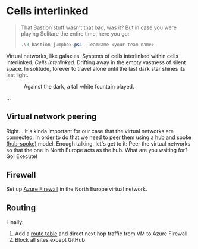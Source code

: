 # Cells interlinked

> That Bastion stuff wasn't that bad, was it? But in case you were playing Solitare the entire time, here you go:
>
> ```ps1
> .\3-bastion-jumpbox.ps1 -TeamName <your team name>
> ```

Virtual networks, like galaxies. Systems of cells interlinked within cells interlinked. *Cells interlinked*. Drifting away in the empty vastness of silent space. In solitude, forever to travel alone until the last dark star shines its last light.

<!-- markdownlint-disable MD033 -->
&nbsp;&nbsp;&nbsp;&nbsp;&nbsp;&nbsp;&nbsp;&nbsp;&nbsp;&nbsp;&nbsp;&nbsp;Against the dark, a tall white fountain played.<p>...</p>
<!-- markdownlint-enable MD033 -->

## Virtual network peering

Right... It's kinda important for our case that the virtual networks are connected. In order to do that we need to [peer](https://learn.microsoft.com/azure/virtual-network/virtual-network-peering-overview) them using a [hub and spoke (hub-spoke)](https://learn.microsoft.com/azure/architecture/reference-architectures/hybrid-networking/hub-spoke?tabs=cli) model. Enough talking, let's get to it: Peer the virtual networks so that the one in North Europe acts as the hub. What are you waiting for? Go! Execute!

## Firewall

Set up [Azure Firewall](https://learn.microsoft.com/azure/firewall/overview) in the North Europe virtual network.

## Routing

Finally:

1. Add a [route table](https://learn.microsoft.com/azure/virtual-network/manage-route-table) and direct next hop traffic from VM to Azure Firewall
1. Block all sites except GitHub
